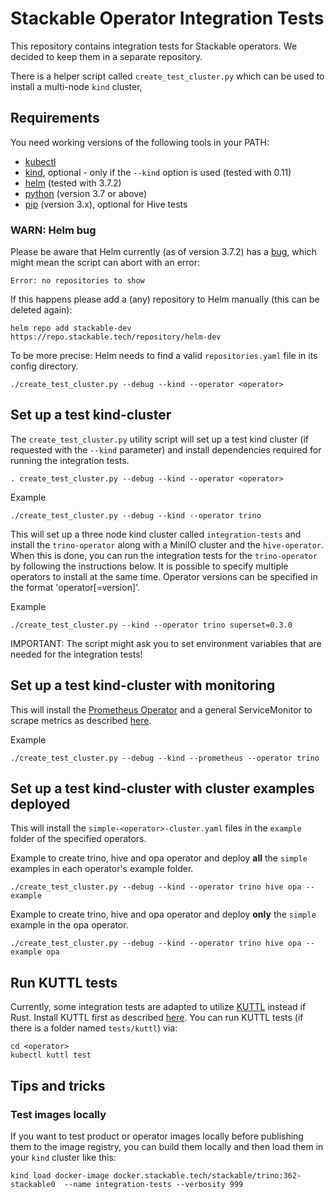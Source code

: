 # Stackable Operator Integration Tests

This repository contains integration tests for Stackable operators.
We decided to keep them in a separate repository.

There is a helper script called `create_test_cluster.py` which can be used to install a multi-node `kind` cluster, 

## Requirements

You need working versions of the following tools in your PATH:
- [kubectl](https://kubernetes.io/docs/tasks/tools/#kubectl)
- [kind](https://kind.sigs.k8s.io/), optional - only if the `--kind` option is used (tested with 0.11)
- [helm](https://helm.sh/) (tested with 3.7.2)
- [python](https://www.python.org/) (version 3.7 or above) 
- [pip](https://pip.pypa.io/en/stable/) (version 3.x), optional for Hive tests

### WARN: Helm bug

Please be aware that Helm currently (as of version 3.7.2) has a [bug](https://github.com/helm/helm/pull/10519), which might mean the script can abort with an error:

    Error: no repositories to show

If this happens please add a (any) repository to Helm manually (this can be deleted again):

    helm repo add stackable-dev https://repo.stackable.tech/repository/helm-dev

To be more precise: Helm needs to find a valid `repositories.yaml` file in its config directory. 

    ./create_test_cluster.py --debug --kind --operator <operator>

## Set up a test kind-cluster

The `create_test_cluster.py` utility script will set up a test kind cluster (if requested with the `--kind` parameter) and install dependencies required for running the integration tests.

    . create_test_cluster.py --debug --kind --operator <operator>

Example

    ./create_test_cluster.py --debug --kind --operator trino

This will set up a three node kind cluster called `integration-tests` and install the `trino-operator` along with a MiniIO cluster and the `hive-operator`. When this is done, you can run the integration tests for the `trino-operator` by following the instructions below.
It is possible to specify multiple operators to install at the same time. Operator versions can be specified in the format 'operator[=version]'.

Example

    ./create_test_cluster.py --kind --operator trino superset=0.3.0

IMPORTANT: The script might ask you to set environment variables that are needed for the integration tests!

## Set up a test kind-cluster with monitoring

This will install the [Prometheus Operator](https://prometheus-operator.dev) and a general ServiceMonitor to scrape metrics as described [here](https://docs.stackable.tech/home/monitoring.html). 

Example

    ./create_test_cluster.py --debug --kind --prometheus --operator trino

## Set up a test kind-cluster with cluster examples deployed

This will install the `simple-<operator>-cluster.yaml` files in the `example` folder of the specified operators.

Example to create trino, hive and opa operator and deploy **all** the `simple` examples in each operator's example folder.

    ./create_test_cluster.py --debug --kind --operator trino hive opa --example

Example to create trino, hive and opa operator and deploy **only** the `simple` example in the opa operator.

    ./create_test_cluster.py --debug --kind --operator trino hive opa --example opa

## Run KUTTL tests

Currently, some integration tests are adapted to utilize [KUTTL](https://kuttl.dev) instead if Rust. Install KUTTL first as described [here](https://kuttl.dev/docs/cli.html#setup-the-kuttl-kubectl-plugin).
You can run KUTTL tests (if there is a folder named `tests/kuttl`) via:

    cd <operator>
    kubectl kuttl test

## Tips and tricks

### Test images locally

If you want to test product or operator images locally before publishing them to the image registry, you can build them locally and then load them in your `kind` cluster like this:

    kind load docker-image docker.stackable.tech/stackable/trino:362-stackable0  --name integration-tests --verbosity 999


